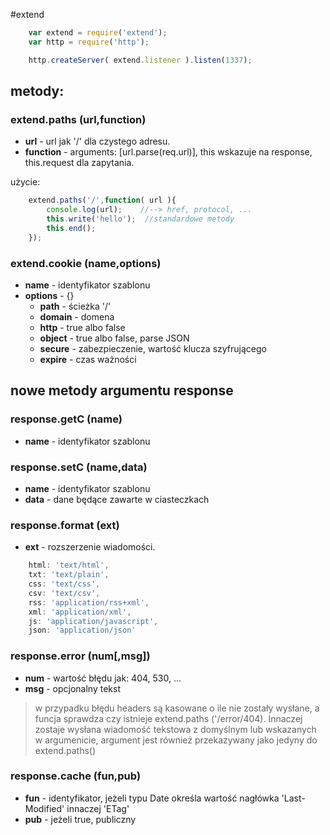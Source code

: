 #extend

``` js
	var extend = require('extend');
	var http = require('http');

	http.createServer( extend.listener ).listen(1337);
```

## metody:

### extend.paths (url,function)
* **url** - url jak '/' dla czystego adresu.
* **function** - arguments: [url.parse(req.url)], this wskazuje na response, this.request dla zapytania.

użycie:
``` js
	extend.paths('/',function( url ){
		console.log(url);    //--> href, protocol, ...
		this.write('hello');  //standardowe metody
		this.end();
	});
```

### extend.cookie (name,options)
* **name** - identyfikator szablonu
* **options** - {}
	* **path** - ścieżka '/'
	* **domain** - domena
	* **http** - true albo false
	* **object** - true albo false, parse JSON
	* **secure** - zabezpieczenie, wartość klucza szyfrującego
	* **expire** - czas ważności

## nowe metody argumentu response

### response.getC (name)
* **name** - identyfikator szablonu

### response.setC (name,data)
* **name** - identyfikator szablonu
* **data** - dane będące zawarte w ciasteczkach

### response.format (ext)
* **ext** - rozszerzenie wiadomości.

``` js
	html: 'text/html',
	txt: 'text/plain',
	css: 'text/css',
	csv: 'text/csv',
	rss: 'application/rss+xml',
	xml: 'application/xml',
	js: 'application/javascript',
	json: 'application/json'
```

### response.error (num[,msg])
* **num** - wartość błędu jak: 404, 530, ...
* **msg** - opcjonalny tekst

> w przypadku błędu headers są kasowane o ile nie zostały wysłane,
> a funcja sprawdza czy istnieje extend.paths ('/error/404). Innaczej zostaje wysłana wiadomość tekstowa z domyślnym lub wskazanych w argumenicie, argument jest również przekazywany jako jedyny do extend.paths()

### response.cache (fun,pub)
* **fun** - identyfikator, jeżeli typu Date określa wartość nagłówka 'Last-Modified' innaczej 'ETag'
* **pub** - jeżeli true, publiczny